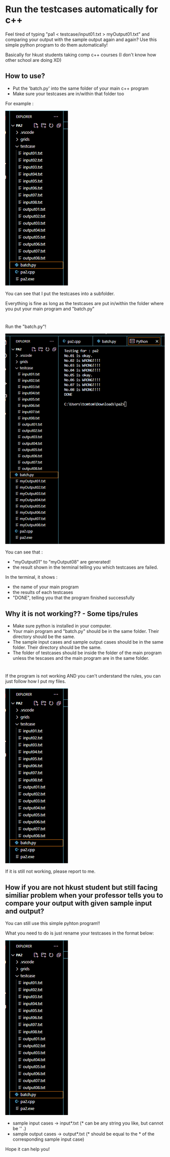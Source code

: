 # Run the testcases automatically for c++

Feel tired of typing "pa1 < testcase/input01.txt > myOutput01.txt" and comparing your output with the sample output again and again? Use this simple python program to do them automatically!

Basically for hkust students taking comp c++ courses (I don't know how other school are doing XD)

## How to use?
- Put the 'batch.py' into the same folder of your main c++ program
- Make sure your testcases are in/within that folder too

For example :

![before](pics/before.png)

You can see that I put the testcases into a subfolder.

Everything is fine as long as the testcases are put in/within the folder where you put your main program and "batch.py"

#

Run the "batch.py"!

![after](pics/after.png)

You can see that :

- "myOutput01" to "myOutput08" are generated!
- the result shown in the terminal telling you which testcases are failed.

In the terminal, it shows : 
- the name of your main program
- the results of each testcases
- "DONE", telling you that the program finished successfully 

## Why it is not working?? - Some tips/rules

- Make sure python is installed in your computer.
- Your main program and "batch.py" should be in the same folder. Their directory should be the same.
- The sample input cases and sample output cases should be in the same folder. Their directory should be the same.
- The folder of testcases should be inside the folder of the main program unless the tescases and the main program are in the same folder.

#

If the program is not working AND you can't understand the rules, you can just follow how I put my files.

![before](pics/before.png)

If it is still not working, please report to me.

## How if you are not hkust student but still facing similiar problem when your professor tells you to compare your output with given sample input and output?

You can still use this simple pyhton program!!

What you need to do is just rename your testcases in the format below:

![before](pics/before.png)

- sample input cases -> input*.txt (* can be any string you like, but cannot be '' .)
- sample output cases -> output*.txt (* should be equal to the * of the corresponding sample input case)

Hope it can help you!
